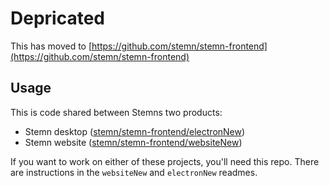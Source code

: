 # Depricated

This has moved to [https://github.com/stemn/stemn-frontend](https://github.com/stemn/stemn-frontend)

## Usage

This is code shared between Stemns two products:

* Stemn desktop ([stemn/stemn-frontend/electronNew](https://github.com/stemn/stemn-frontend/tree/master/electronNew)) 
* Stemn website ([stemn/stemn-frontend/websiteNew](https://github.com/stemn/stemn-frontend/tree/master/websiteNew))

If you want to work on either of these projects, you'll need this repo. There are instructions in the `websiteNew` and `electronNew` readmes.
